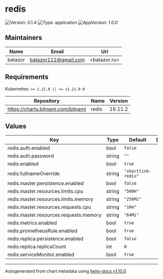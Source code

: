 # redis

![Version: 0.1.4](https://img.shields.io/badge/Version-0.1.4-informational?style=flat-square) ![Type: application](https://img.shields.io/badge/Type-application-informational?style=flat-square) ![AppVersion: 1.0.0](https://img.shields.io/badge/AppVersion-1.0.0-informational?style=flat-square)

## Maintainers

| Name | Email | Url |
| ---- | ------ | --- |
| batazor | <batazor111@gmail.com> | <batazor.ru> |

## Requirements

Kubernetes: `>= 1.21.0 || >= v1.21.0-0`

| Repository | Name | Version |
|------------|------|---------|
| https://charts.bitnami.com/bitnami | redis | 16.11.2 |

## Values

| Key | Type | Default | Description |
|-----|------|---------|-------------|
| redis.auth.enabled | bool | `false` |  |
| redis.auth.password | string | `""` |  |
| redis.enabled | bool | `true` |  |
| redis.fullnameOverride | string | `"shortlink-redis"` |  |
| redis.master.persistence.enabled | bool | `false` |  |
| redis.master.resources.limits.cpu | string | `"500m"` |  |
| redis.master.resources.limits.memory | string | `"256Mi"` |  |
| redis.master.resources.requests.cpu | string | `"10m"` |  |
| redis.master.resources.requests.memory | string | `"64Mi"` |  |
| redis.metrics.enabled | bool | `true` |  |
| redis.prometheusRule.enabled | bool | `true` |  |
| redis.replica.persistence.enabled | bool | `false` |  |
| redis.replica.replicaCount | int | `0` |  |
| redis.serviceMonitor.enabled | bool | `true` |  |

----------------------------------------------
Autogenerated from chart metadata using [helm-docs v1.10.0](https://github.com/norwoodj/helm-docs/releases/v1.10.0)
